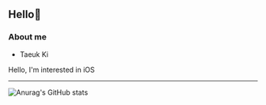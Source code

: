 ## Hello👋

### About me
 - Taeuk Ki
 
Hello, I'm interested in iOS

* * *
   
![Anurag's GitHub stats](https://github-readme-stats.vercel.app/api?username=KiTaeUk&&show_icons=true&theme=dark)

<!--
**KiTaeUK/KiTaeUk** is a ✨ _special_ ✨ repository because its `README.md` (this file) appears on your GitHub profile.

Here are some ideas to get you started:

- 🔭 I’m currently working on ...
- 🌱 I’m currently learning ...
- 👯 I’m looking to collaborate on ...
- 🤔 I’m looking for help with ...
- 💬 Ask me about ...
- 📫 How to reach me: ...
- 😄 Pronouns: ...
- ⚡ Fun fact: ...
-->
